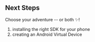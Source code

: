 ## Next Steps

Choose your adventure -- or both :sparkles:!

1) installing the right SDK for your phone
2) creating an Android Virtual Device
